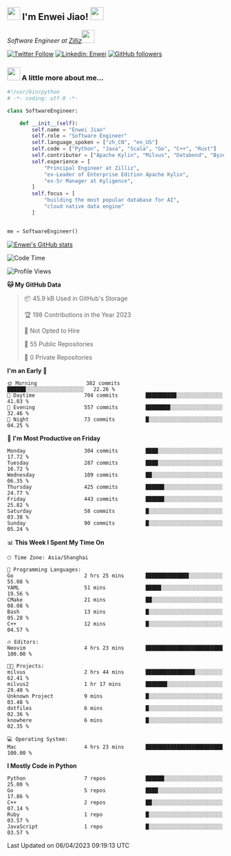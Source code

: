 <h2><img src="https://emojis.slackmojis.com/emojis/images/1531849430/4246/blob-sunglasses.gif?1531849430" width="30"/> I'm  Enwei Jiao! <img src="https://media.giphy.com/media/juBt25nT1KGys/giphy.gif" width=30> </h2>
<!-- <img align='right' src="https://media.giphy.com/media/M9gbBd9nbDrOTu1Mqx/giphy.gif" width="230"> -->
<p><em>Software Engineer at <a href="https://zilliz.com/">Zilliz</a><img src="https://media.giphy.com/media/WUlplcMpOCEmTGBtBW/giphy.gif" width="30"></em></p>

[![Twitter Follow](https://img.shields.io/twitter/follow/misteranmol?label=Follow)](https://twitter.com/intent/follow?screen_name=EnweiJiao)
[![Linkedin: Enwei](https://img.shields.io/badge/-enwei-blue?style=&logo=Linkedin&logoColor=white&link=https://www.linkedin.com/in/enwei-jiao-41192a97)](https://www.linkedin.com/in/enwei-jiao-41192a97/)
[![GitHub followers](https://img.shields.io/github/followers/jiaoew1991?label=Follow&style=social)](https://github.com/jiaoew1991)


### <img src="https://media.giphy.com/media/VgCDAzcKvsR6OM0uWg/giphy.gif" width="30"> A little more about me...  

```python
#!/usr/bin/python
# -*- coding: utf-8 -*-

class SoftwareEngineer:

    def __init__(self):
        self.name = "Enwei Jiao"
        self.role = "Software Engineer"
        self.language_spoken = ["zh_CN", "en_US"]
        self.code = ["Python", "Java", "Scala", "Go", "C++", "Rust"]
        self.contributer = ["Apache Kylin", "Milvus", "Databend", "Byzer-Lang"]
        self.experience = [
            "Principal Engineer at Zilliz",
            "ex-Leader of Enterprise Edition Apache Kylin",
            "ex-Sr Manager at Kyligence",
        ]
        self.focus = [
            "building the most popular database for AI",
            "cloud native data engine"
        ]


me = SoftwareEngineer()
```

[![Enwei's GitHub stats](https://github-readme-stats.vercel.app/api?username=jiaoew1991&count_private=true&show_icons=true)](https://github.com/jiaoew1991/jiaoew1991)

<!-- [![Top Langs](https://github-readme-stats.vercel.app/api/top-langs/?username=jiaoew1991&layout=compact)](https://github.com/jiaoew1991/jiaoew1991) -->

<!--START_SECTION:waka-->
![Code Time](http://img.shields.io/badge/Code%20Time-611%20hrs%2010%20mins-blue)

![Profile Views](http://img.shields.io/badge/Profile%20Views-1-blue)

**🐱 My GitHub Data** 

> 📦 45.9 kB Used in GitHub's Storage 
 > 
> 🏆 198 Contributions in the Year 2023
 > 
> 🚫 Not Opted to Hire
 > 
> 📜 55 Public Repositories 
 > 
> 🔑 0 Private Repositories 
 > 
**I'm an Early 🐤** 

```text
🌞 Morning                382 commits         ██████░░░░░░░░░░░░░░░░░░░   22.26 % 
🌆 Daytime                704 commits         ██████████░░░░░░░░░░░░░░░   41.03 % 
🌃 Evening                557 commits         ████████░░░░░░░░░░░░░░░░░   32.46 % 
🌙 Night                  73 commits          █░░░░░░░░░░░░░░░░░░░░░░░░   04.25 % 
```
📅 **I'm Most Productive on Friday** 

```text
Monday                   304 commits         ████░░░░░░░░░░░░░░░░░░░░░   17.72 % 
Tuesday                  287 commits         ████░░░░░░░░░░░░░░░░░░░░░   16.72 % 
Wednesday                109 commits         ██░░░░░░░░░░░░░░░░░░░░░░░   06.35 % 
Thursday                 425 commits         ██████░░░░░░░░░░░░░░░░░░░   24.77 % 
Friday                   443 commits         ██████░░░░░░░░░░░░░░░░░░░   25.82 % 
Saturday                 58 commits          █░░░░░░░░░░░░░░░░░░░░░░░░   03.38 % 
Sunday                   90 commits          █░░░░░░░░░░░░░░░░░░░░░░░░   05.24 % 
```


📊 **This Week I Spent My Time On** 

```text
🕑︎ Time Zone: Asia/Shanghai

💬 Programming Languages: 
Go                       2 hrs 25 mins       ██████████████░░░░░░░░░░░   55.08 % 
YAML                     51 mins             █████░░░░░░░░░░░░░░░░░░░░   19.56 % 
CMake                    21 mins             ██░░░░░░░░░░░░░░░░░░░░░░░   08.08 % 
Bash                     13 mins             █░░░░░░░░░░░░░░░░░░░░░░░░   05.28 % 
C++                      12 mins             █░░░░░░░░░░░░░░░░░░░░░░░░   04.57 % 

🔥 Editors: 
Neovim                   4 hrs 23 mins       █████████████████████████   100.00 % 

🐱‍💻 Projects: 
milvus                   2 hrs 44 mins       ████████████████░░░░░░░░░   62.41 % 
milvus2                  1 hr 17 mins        ███████░░░░░░░░░░░░░░░░░░   29.40 % 
Unknown Project          9 mins              █░░░░░░░░░░░░░░░░░░░░░░░░   03.48 % 
dotfiles                 6 mins              █░░░░░░░░░░░░░░░░░░░░░░░░   02.36 % 
knowhere                 6 mins              █░░░░░░░░░░░░░░░░░░░░░░░░   02.35 % 

💻 Operating System: 
Mac                      4 hrs 23 mins       █████████████████████████   100.00 % 
```

**I Mostly Code in Python** 

```text
Python                   7 repos             ██████░░░░░░░░░░░░░░░░░░░   25.00 % 
Go                       5 repos             ████░░░░░░░░░░░░░░░░░░░░░   17.86 % 
C++                      2 repos             ██░░░░░░░░░░░░░░░░░░░░░░░   07.14 % 
Ruby                     1 repo              █░░░░░░░░░░░░░░░░░░░░░░░░   03.57 % 
JavaScript               1 repo              █░░░░░░░░░░░░░░░░░░░░░░░░   03.57 % 
```




 Last Updated on 06/04/2023 09:19:13 UTC
<!--END_SECTION:waka-->
